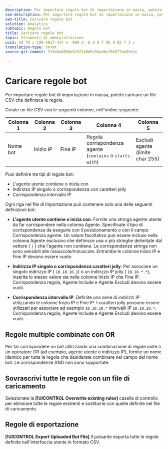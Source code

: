 ```yaml
---
description: Per importare regole bot di importazione in massa, potete caricare un file CSV che definisca le regole.
seo-description: Per importare regole bot di importazione in massa, potete caricare un file CSV che definisca le regole.
seo-title: Caricare regole bot
solution: Analytics
subtopic: Regole bot
title: Caricare regole bot
topic: Strumenti di amministrazione
uuid: bd 70 c 199-5817-437 e -980 d -6 d 8 f 95 d 82 f 2 c
translation-type: tm+mt
source-git-commit: 319eba8896e629214000c56ad6ef6b5774e89e1e

---
```



# Caricare regole bot

Per importare regole bot di importazione in massa, potete caricare un file CSV che definisca le regole.

Create un file CSV con le seguenti colonne, nell'ordine seguente:

| Colonna 1 | Colonna 2 | Colonna 3 | Colonna 4 | Colonna 5 |
|---|---|---|---|---|
| Nome bot | Inizio IP | Fine IP | Regola corrispondenza agente<br>(`contains` o `starts with`) | Escludi agente<br>(limite char 255) |

Puoi definire tre tipi di regole bot:

* L'agente utente contiene o inizia con
* Indirizzo IP singolo o corrispondenza con caratteri jolly
* Corrispondenza intervallo IP

Ogni riga nel file di importazione può contenere solo una delle seguenti definizioni bot:

* **L'agente utente contiene o inizia con**: Fornite una stringa agente utente da far corrispondere nella colonna Agente. Specificate il tipo di corrispondenza da eseguire con il posizionamento *o* *con il* campo Corrispondenza agente. Un valore facoltativo può essere incluso nella colonna Agente esclusivo che definisce una o più stringhe delimitate dal vettore ( `|` ) che l'agente non contiene. Le corrispondenze stringa non sono sensibili alle maiuscole/minuscole. Entrambe le colonne Inizio IP e Fine IP devono essere vuote.

* **Indirizzo IP singolo o corrispondenza caratteri jolly**: Per associare un singolo indirizzo IP ( `10.10.10.1`) o un indirizzo IP jolly ( `10.10.*.*`), inserite lo stesso valore sia nelle colonne Inizio IP che Fine IP. Corrispondenza regola, Agente Include e Agente Escludi devono essere vuoti.

* **Corrispondenza intervallo IP**: Definite una serie di indirizzi IP utilizzando le colonne Inizio IP e Fine IP. I caratteri jolly possono essere utilizzati per associare ad esempio `10.10.10.*` intervalli IP `10.10.20.*`. Corrispondenza regola, Agente Include e Agente Escludi devono essere vuoti.

## Regole multiple combinate con OR

Per far corrispondere un bot utilizzando una combinazione di regole unite a un operatore OR (ad esempio, agente utente o indirizzo IP), fornite un nome identico per tutte le regole che desiderate combinare nel campo del nome bot. Le corrispondenze AND non sono supportate.

## Sovrascrivi tutte le regole con un file di caricamento

Selezionate la **[!UICONTROL Overwrite existing rules]** casella di controllo per eliminare tutte le regole esistenti e sostituirle con quelle definite nel file di caricamento.

## Regole di esportazione

**[!UICONTROL Export Uploaded Bot File]** Il pulsante esporta tutte le regole definite nell'interfaccia utente in formato CSV.
